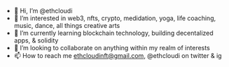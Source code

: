 - 👋 Hi, I’m @ethcloudi
- 👀 I’m interested in web3, nfts, crypto, medidation, yoga, life coaching, music, dance, all things creative arts
- 🌱 I’m currently learning blockchain technology, building decentalized apps, & solidity
- 💞️ I’m looking to collaborate on anything within my realm of interests
- 📫 How to reach me ethcloudinft@gmail.com, @ethcloudi on twitter & ig

<!---
ethcloudi/ethcloudi is a ✨ special ✨ repository because its `README.md` (this file) appears on your GitHub profile.
You can click the Preview link to take a look at your changes.
--->
